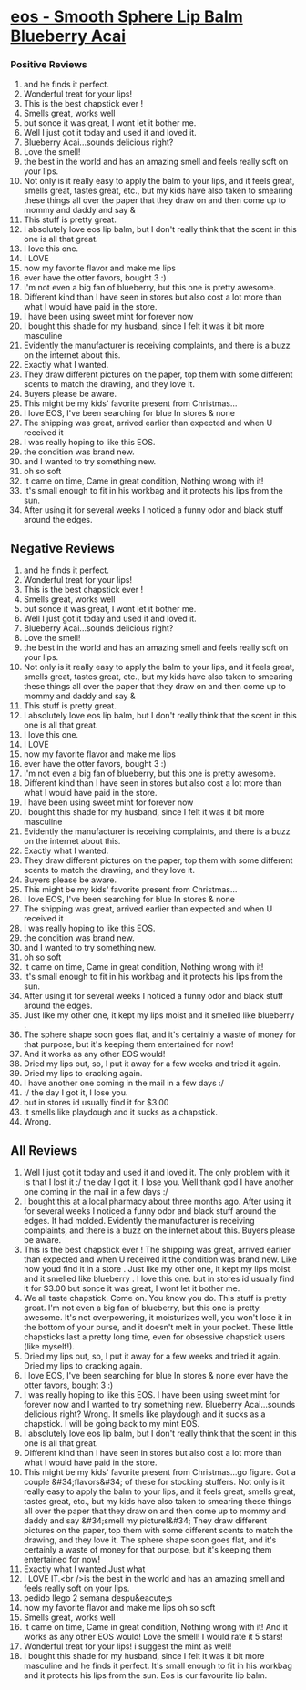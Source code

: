 # [eos - Smooth Sphere Lip Balm Blueberry Acai](https://products.checkmycream.com/products/eos-Smooth-Sphere-Lip-Balm-Blueberry-Acai.html)

### Positive Reviews

<ol>
      <li>and he finds it perfect.</li>
      <li>Wonderful treat for your lips!</li>
      <li>This is the best chapstick ever !</li>
      <li>Smells great, works well</li>
      <li>but sonce it was great, I wont let it bother me.</li>
      <li>Well I just got it today and used it and loved it.</li>
      <li>Blueberry Acai...sounds delicious right?</li>
      <li>Love the smell!</li>
      <li>the best in the world and has an amazing smell and feels really soft on your lips.</li>
      <li>Not only is it really easy to apply the balm to your lips, and it feels great, smells great, tastes great, etc., but my kids have also taken to smearing these things all over the paper that they draw on and then come up to mommy and daddy and say &amp;</li>
      <li>This stuff is pretty great.</li>
      <li>I absolutely love eos lip balm, but I don&#x27;t really think that the scent in this one is all that great.</li>
      <li>I love this one.</li>
      <li>I LOVE</li>
      <li>now my favorite flavor and make me lips</li>
      <li>ever have the otter favors, bought 3 :)</li>
      <li>I&#x27;m not even a big fan of blueberry, but this one is pretty awesome.</li>
      <li>Different kind than I have seen in stores but also cost a lot more than what I would have paid in the store.</li>
      <li>I have been using sweet mint for forever now</li>
      <li>I bought this shade for my husband, since I felt it was it bit more masculine</li>
      <li>Evidently the manufacturer is receiving complaints, and there is a buzz on the internet about this.</li>
      <li>Exactly what I wanted.</li>
      <li>They draw different pictures on the paper, top them with some different scents to match the drawing, and they love it.  </li>
      <li>Buyers please be aware.</li>
      <li>This might be my kids&#x27; favorite present from Christmas...</li>
      <li>I love EOS, I&#x27;ve been searching for blue In stores &amp; none</li>
      <li>The shipping was great, arrived earlier than expected and when U received it</li>
      <li>I was really hoping to like this EOS.</li>
      <li>the condition was brand new.</li>
      <li>and I wanted to try something new.</li>
      <li>oh so soft</li>
      <li>It came on time, Came in great condition, Nothing wrong with it!</li>
      <li>It&#x27;s small enough to fit in his workbag and it protects his lips from the sun.</li>
      <li>After using it for several weeks I noticed a funny odor and black stuff around the edges.</li>
</ol>


<h2>Negative Reviews</h2>
<ol>
<li> and he finds it perfect.</li>
<li> Wonderful treat for your lips!</li>
<li> This is the best chapstick ever !</li>
<li> Smells great, works well</li>
<li> but sonce it was great, I wont let it bother me.</li>
<li> Well I just got it today and used it and loved it.</li>
<li> Blueberry Acai...sounds delicious right?</li>
<li> Love the smell!</li>
<li> the best in the world and has an amazing smell and feels really soft on your lips.</li>
<li> Not only is it really easy to apply the balm to your lips, and it feels great, smells great, tastes great, etc., but my kids have also taken to smearing these things all over the paper that they draw on and then come up to mommy and daddy and say &amp;</li>
<li> This stuff is pretty great.</li>
<li> I absolutely love eos lip balm, but I don&#x27;t really think that the scent in this one is all that great.</li>
<li> I love this one.</li>
<li> I LOVE</li>
<li> now my favorite flavor and make me lips</li>
<li> ever have the otter favors, bought 3 :)</li>
<li> I&#x27;m not even a big fan of blueberry, but this one is pretty awesome.</li>
<li> Different kind than I have seen in stores but also cost a lot more than what I would have paid in the store.</li>
<li> I have been using sweet mint for forever now</li>
<li> I bought this shade for my husband, since I felt it was it bit more masculine</li>
<li> Evidently the manufacturer is receiving complaints, and there is a buzz on the internet about this.</li>
<li> Exactly what I wanted.</li>
<li> They draw different pictures on the paper, top them with some different scents to match the drawing, and they love it.  </li>
<li> Buyers please be aware.</li>
<li> This might be my kids&#x27; favorite present from Christmas...</li>
<li> I love EOS, I&#x27;ve been searching for blue In stores &amp; none</li>
<li> The shipping was great, arrived earlier than expected and when U received it</li>
<li> I was really hoping to like this EOS.</li>
<li> the condition was brand new.</li>
<li> and I wanted to try something new.</li>
<li> oh so soft</li>
<li> It came on time, Came in great condition, Nothing wrong with it!</li>
<li> It&#x27;s small enough to fit in his workbag and it protects his lips from the sun.</li>
<li> After using it for several weeks I noticed a funny odor and black stuff around the edges.</li>
<li> Just like my other one, it kept my lips moist and it smelled like blueberry .  </li>
<li> The sphere shape soon goes flat, and it&#x27;s certainly a waste of money for that purpose, but it&#x27;s keeping them entertained for now!</li>
<li> And it works as any other EOS would!</li>
<li> Dried my lips out, so, I put it away for a few weeks and tried it again.</li>
<li> Dried my lips to cracking again.</li>
<li> I have another one coming in the mail in a few days :/</li>
<li> :/ the day I got it, I lose you.</li>
<li> but in stores id usually find it for $3.00</li>
<li> It smells like playdough and it sucks as a chapstick.</li>
<li> Wrong.</li>
</ol>

<h2>All Reviews</h2>

<ol>
    <li> Well I just got it today and used it and loved it. The only problem with it is that I lost it :/ the day I got it, I lose you. Well thank god I have another one coming in the mail in a few days :/</li>
    <li> I bought this at a local pharmacy about three months ago. After using it for several weeks I noticed a funny odor and black stuff around the edges. It had molded. Evidently the manufacturer is receiving complaints, and there is a buzz on the internet about this. Buyers please be aware.</li>
    <li> This is the best chapstick ever ! The shipping was great, arrived earlier than expected and when U received it the condition was brand new. Like how youd find it in a store . Just like my other one, it kept my lips moist and it smelled like blueberry .  I love this one. but in stores id usually find it for $3.00 but sonce it was great, I wont let it bother me.</li>
    <li> We all taste chapstick. Come on. You know you do. This stuff is pretty great. I&#x27;m not even a big fan of blueberry, but this one is pretty awesome. It&#x27;s not overpowering, it moisturizes well, you won&#x27;t lose it in the bottom of your purse, and it doesn&#x27;t melt in your pocket. These little chapsticks last a pretty long time, even for obsessive chapstick users (like myself!).</li>
    <li> Dried my lips out, so, I put it away for a few weeks and tried it again. Dried my lips to cracking again.</li>
    <li> I love EOS, I&#x27;ve been searching for blue In stores &amp; none ever have the otter favors, bought 3 :)</li>
    <li> I was really hoping to like this EOS. I have been using sweet mint for forever now and I wanted to try something new. Blueberry Acai...sounds delicious right? Wrong. It smells like playdough and it sucks as a chapstick. I will be going back to my mint EOS.</li>
    <li> I absolutely love eos lip balm, but I don&#x27;t really think that the scent in this one is all that great.</li>
    <li> Different kind than I have seen in stores but also cost a lot more than what I would have paid in the store.</li>
    <li> This might be my kids&#x27; favorite present from Christmas...go figure.  Got a couple &amp;#34;flavors&amp;#34; of these for stocking stuffers.  Not only is it really easy to apply the balm to your lips, and it feels great, smells great, tastes great, etc., but my kids have also taken to smearing these things all over the paper that they draw on and then come up to mommy and daddy and say &amp;#34;smell my picture!&amp;#34;  They draw different pictures on the paper, top them with some different scents to match the drawing, and they love it.  The sphere shape soon goes flat, and it&#x27;s certainly a waste of money for that purpose, but it&#x27;s keeping them entertained for now!</li>
    <li> Exactly what I wanted.Just what</li>
    <li> I LOVE IT.&lt;br /&gt;is the best in the world and has an amazing smell and feels really soft on your lips.</li>
    <li> pedido llego 2 semana despu&amp;eacute;s</li>
    <li> now my favorite flavor and make me lips oh so soft</li>
    <li> Smells great, works well</li>
    <li> It came on time, Came in great condition, Nothing wrong with it! And it works as any other EOS would! Love the smell! I would rate it 5 stars!</li>
    <li> Wonderful treat for your lips! i suggest the mint as well!</li>
    <li> I bought this shade for my husband, since I felt it was it bit more masculine and he finds it perfect. It&#x27;s small enough to fit in his workbag and it protects his lips from the sun. Eos is our favourite lip balm.</li>
</ol>




